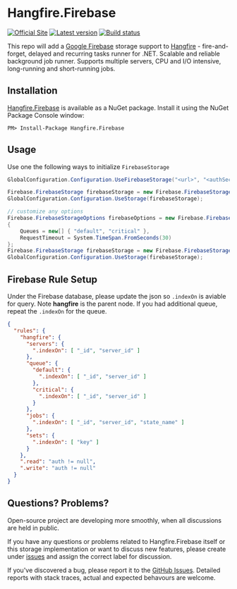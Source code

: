 # Hangfire.Firebase

[![Official Site](https://img.shields.io/badge/site-hangfire.io-blue.svg)](http://hangfire.io)
[![Latest version](https://img.shields.io/badge/nuget-v1.0.0-blue.svg)](https://www.nuget.org/packages/Hangfire.Firebase) 
[![Build status](https://ci.appveyor.com/api/projects/status/8bail001djs64inu?svg=true)](https://ci.appveyor.com/project/imranmomin/hangfire-firebase)

This repo will add a [Google Firebase](https://firebase.google.com) storage support to [Hangfire](http://hangfire.io) - fire-and-forget, delayed and recurring tasks runner for .NET. Scalable and reliable background job runner. Supports multiple servers, CPU and I/O intensive, long-running and short-running jobs.

Installation
-------------

[Hangfire.Firebase](https://www.nuget.org/packages/Hangfire.Firebase) is available as a NuGet package. Install it using the NuGet Package Console window:

```
PM> Install-Package Hangfire.Firebase
```

Usage
------
Use one the following ways to initialize `FirebaseStorage`

```csharp
GlobalConfiguration.Configuration.UseFirebaseStorage("<url>", "<authSecret>");

Firebase.FirebaseStorage firebaseStorage = new Firebase.FirebaseStorage("<url>", "<authSecret>");
GlobalConfiguration.Configuration.UseStorage(firebaseStorage);

// customize any options
Firebase.FirebaseStorageOptions firebaseOptions = new Firebase.FirebaseStorageOptions
{
    Queues = new[] { "default", "critical" },
    RequestTimeout = System.TimeSpan.FromSeconds(30)
};
Firebase.FirebaseStorage firebaseStorage = new Firebase.FirebaseStorage("<url>", "<authSecret>");
GlobalConfiguration.Configuration.UseStorage(firebaseStorage);
```

Firebase Rule Setup
------
Under the Firebase database, please update the json so `.indexOn` is aviable for query. Note **hangfire** is the parent node. If you had additional queue, repeat the `.indexOn` for the queue. 
```json
{
  "rules": {
    "hangfire": {
      "servers": {
        ".indexOn": [ "_id", "server_id" ]
      },
      "queue": {
        "default": {
          ".indexOn": [ "_id", "server_id" ]
        },
        "critical": {
          ".indexOn": [ "_id", "server_id" ]
        }
      },
      "jobs": {
        ".indexOn": [ "_id", "server_id", "state_name" ]
      },
      "sets": {
        ".indexOn": [ "key" ]
      }
    },
    ".read": "auth != null",
    ".write": "auth != null"
  }
}
```

Questions? Problems?
---------------------

Open-source project are developing more smoothly, when all discussions are held in public.

If you have any questions or problems related to Hangfire.Firebase itself or this storage implementation or want to discuss new features, please create under [issues](https://github.com/imranmomin/Hangfire.Firebase/issues/new) and assign the correct label for discussion. 

If you've discovered a bug, please report it to the [GitHub Issues](https://github.com/imranmomin/Hangfire.Firebase/pulls). Detailed reports with stack traces, actual and expected behavours are welcome. 
